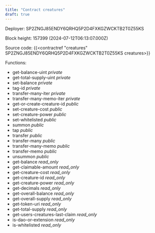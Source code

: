 ```yaml
---
title: "Contract creatures"
draft: true
---
```

Deployer: SP2ZNGJ85ENDY6QRHQ5P2D4FXKGZWCKTB2T0Z55KS


 



Block height: 157399 (2024-07-12T06:13:07.000Z)

Source code: {{<contractref "creatures" SP2ZNGJ85ENDY6QRHQ5P2D4FXKGZWCKTB2T0Z55KS creatures>}}

Functions:

* get-balance-uint _private_
* get-total-supply-uint _private_
* set-balance _private_
* tag-id _private_
* transfer-many-iter _private_
* transfer-many-memo-iter _private_
* get-or-create-creature-id _public_
* set-creature-cost _public_
* set-creature-power _public_
* set-whitelisted _public_
* summon _public_
* tap _public_
* transfer _public_
* transfer-many _public_
* transfer-many-memo _public_
* transfer-memo _public_
* unsummon _public_
* get-balance _read_only_
* get-claimable-amount _read_only_
* get-creature-cost _read_only_
* get-creature-id _read_only_
* get-creature-power _read_only_
* get-decimals _read_only_
* get-overall-balance _read_only_
* get-overall-supply _read_only_
* get-token-uri _read_only_
* get-total-supply _read_only_
* get-users-creatures-last-claim _read_only_
* is-dao-or-extension _read_only_
* is-whitelisted _read_only_
